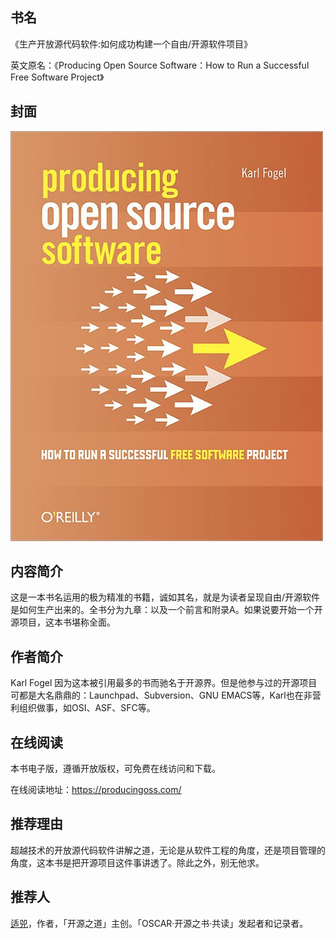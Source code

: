##  书名

《生产开放源代码软件:如何成功构建一个自由/开源软件项目》

英文原名：《Producing Open Source Software：How to Run a Successful Free Software Project》

## 封面

![](./face-image/producing-oss.jpg)

## 内容简介

这是一本书名运用的极为精准的书籍，诚如其名，就是为读者呈现自由/开源软件是如何生产出来的。全书分为九章：以及一个前言和附录A。如果说要开始一个开源项目，这本书堪称全面。


## 作者简介

Karl Fogel 因为这本被引用最多的书而驰名于开源界。但是他参与过的开源项目可都是大名鼎鼎的：Launchpad、Subversion、GNU EMACS等，Karl也在非营利组织做事，如OSI、ASF、SFC等。

## 在线阅读

本书电子版，遵循开放版权，可免费在线访问和下载。

在线阅读地址：https://producingoss.com/ 

## 推荐理由

超越技术的开放源代码软件讲解之道，无论是从软件工程的角度，还是项目管理的角度，这本书是把开源项目这件事讲透了。除此之外，别无他求。

## 推荐人

[适兕](https://opensourceway.community/all_about_kuosi)，作者，「开源之道」主创。「OSCAR·开源之书·共读」发起者和记录者。
